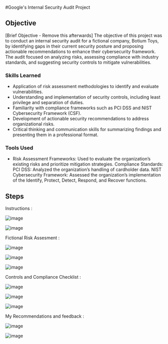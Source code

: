 #Google's Internal Security Audit Project


## Objective
[Brief Objective - Remove this afterwards]
The objective of this project was to conduct an internal security audit for a fictional company, Botium Toys, by identifying gaps in their current security posture and proposing actionable recommendations to enhance their cybersecurity framework. The audit focused on analyzing risks, assessing compliance with industry standards, and suggesting security controls to mitigate vulnerabilities.

### Skills Learned

- Application of risk assessment methodologies to identify and evaluate vulnerabilities.
- Understanding and implementation of security controls, including least privilege and separation of duties.
- Familiarity with compliance frameworks such as PCI DSS and NIST Cybersecurity Framework (CSF).
- Development of actionable security recommendations to address organizational risks.
- Critical thinking and communication skills for summarizing findings and presenting them in a professional format.

### Tools Used
- Risk Assessment Frameworks: Used to evaluate the organization’s existing risks and prioritize mitigation strategies.
Compliance Standards:
  PCI DSS: Analyzed the organization’s handling of cardholder data.
  NIST Cybersecurity Framework: Assessed the organization’s implementation of the Identify, Protect, Detect, Respond, and Recover functions.

## Steps

Instructions :

![image](https://github.com/user-attachments/assets/ac59ef25-3a82-467f-9332-5cc42999a46f)

![image](https://github.com/user-attachments/assets/fc31db9a-c86e-4177-84f4-0ca66d93d441)

Fictional Risk Assesment :

![image](https://github.com/user-attachments/assets/a3f2b78f-f541-4045-8740-79ab4f9814d9)

![image](https://github.com/user-attachments/assets/319ffa38-780f-4260-a0bb-a2dd43b697df)

![image](https://github.com/user-attachments/assets/33d0017d-942b-42c9-a014-b99f92fe4b16)

Controls and Compliance Checklist :

![image](https://github.com/user-attachments/assets/bd5c19fa-be4a-480c-8f8f-aa24a41bfa4e)

![image](https://github.com/user-attachments/assets/74cd1e1c-4afc-4f19-8ec3-29d954618607)

![image](https://github.com/user-attachments/assets/50241d53-eb0f-411b-81ff-8cda06f9aca7)

My Recommendations and feedback :

![image](https://github.com/user-attachments/assets/3d074bf4-7764-4971-b3d4-7b63df6b8f7a)

![image](https://github.com/user-attachments/assets/ebc3304b-ea8c-4e8f-8a2a-7901bed04135)

